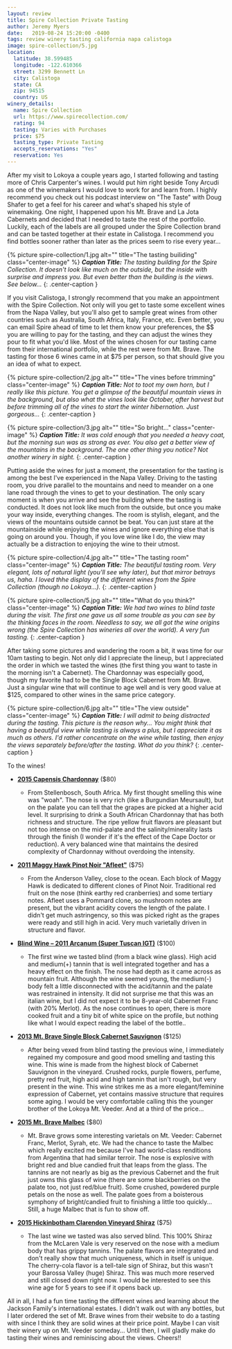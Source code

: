 ```yaml
---
layout: review
title: Spire Collection Private Tasting
author: Jeremy Myers
date:   2019-08-24 15:20:00 -0400
tags: review winery tasting california napa calistoga
image: spire-collection/5.jpg
location:
  latitude: 38.599485
  longitude: -122.610366
  street: 3299 Bennett Ln
  city: Calistoga
  state: CA
  zip: 94515
  country: US
winery_details:
  name: Spire Collection
  url: https://www.spirecollection.com/
  rating: 94
  tasting: Varies with Purchases
  price: $75
  tasting_type: Private Tasting
  accepts_reservations: "Yes"
  reservation: Yes
---
```

After my visit to Lokoya a couple years ago, I started following and tasting more of Chris Carpenter's wines.  I would put him right beside Tony Arcudi as one of the winemakers I would love to work for and learn from.  I highly recommend you check out his podcast interview on "The Taste" with Doug Shafer to get a feel for his career and what's shaped his style of winemaking.  One night, I happened upon his Mt. Brave and La Jota Cabernets and decided that I needed to taste the rest of the portfolio.  Luckily, each of the labels are all grouped under the Spire Collection brand and can be tasted together at their estate in Calistoga.  I recommend you find bottles sooner rather than later as the prices seem to rise every year...

{% picture spire-collection/1.jpg alt="" title="The tasting builiding" class="center-image" %}
***Caption Title:*** *The tasting building for the Spire Collection.  It doesn't look like much on the outside, but the inside with surprise and impress you.  But even better than the building is the views.  See below...*
{: .center-caption }

If you visit Calistoga, I strongly recommend that you make an appointment with the Spire Collection.  Not only will you get to taste some excellent wines from the Napa Valley, but you'll also get to sample great wines from other countries such as Australia, South Africa, Italy, France, etc.  Even better, you can email Spire ahead of time to let them know your preferences, the $$ you are willing to pay for the tasting, and they can adjust the wines they pour to fit what you'd like.  Most of the wines chosen for our tasting came from their international portfolio, while the rest were from Mt. Brave.  The tasting for those 6 wines came in at $75 per person, so that should give you an idea of what to expect.

{% picture spire-collection/2.jpg alt="" title="The vines before trimming" class="center-image" %}
***Caption Title:*** *Not to toot my own horn, but I really like this picture.  You get a glimpse of the beautiful mountain views in the background, but also what the vines look like October, after harvest but before trimming all of the vines to start the winter hibernation.  Just gorgeous...*
{: .center-caption }

{% picture spire-collection/3.jpg alt="" title="So bright..." class="center-image" %}
***Caption Title:*** *It was cold enough that you needed a heavy coat, but the morning sun was as strong as ever.  You also get a better view of the mountains in the background.  The one other thing you notice?  Not another winery in sight.*
{: .center-caption }

Putting aside the wines for just a moment, the presentation for the tasting is among the best I've experienced in the Napa Valley.  Driving to the tasting room, you drive parallel to the mountains and need to meander on a one lane road through the vines to get to your destination.  The only scary moment is when you arrive and see the building where the tasting is conducted.  It does not look like much from the outside, but once you make your way inside, everything changes.  The room is stylish, elegant, and the views of the mountains outside cannot be beat.  You can just stare at the mountainside while enjoying the wines and ignore everything else that is going on around you.  Though, if you love wine like I do, the view may actually be a distraction to enjoying the wine to their utmost.

{% picture spire-collection/4.jpg alt="" title="The tasting room" class="center-image" %}
***Caption Title:*** *The beautiful tasting room.  Very elegant, lots of natural light (you'll see why later), but that mirror betrays us, haha.  I loved thhe display of the different wines from the Spire Collection (though no Lokoya...).*
{: .center-caption }

{% picture spire-collection/5.jpg alt="" title="What do you think?" class="center-image" %}
***Caption Title:*** *We had two wines to blind taste during the visit.  The first one gave us all some trouble as you can see by the thinking faces in the room.  Needless to say, we all got the wine origins wrong (the Spire Collection has wineries all over the world).  A very fun tasting.*
{: .center-caption }

After taking some pictures and wandering the room a bit, it was time for our 10am tasting to begin.  Not only did I appreciate the lineup, but I appreciated the order in which we tasted the wines (the first thing you want to taste in the morning isn't a Cabernet).  The Chardonnay was especially good, though my favorite had to be the Single Block Cabernet from Mt. Brave.  Just a singular wine that will continue to age well and is very good value at $125, compared to other wines in the same price category.

{% picture spire-collection/6.jpg alt="" title="The view outside" class="center-image" %}
***Caption Title:*** *I will admit to being distracted during the tasting.  This picture is the reason why...  You might think that having a beautiful view while tasting is always a plus, but I appreciate it as much as others.  I'd rather concentrate on the wine while tasting, then enjoy the views separately before/after the tasting.  What do you think?*
{: .center-caption }

To the wines!

* [**2015 Capensis Chardonnay**](https://p.widencdn.net/molqeq/CAP18_23014-15-Chard-WIS-Redesign_r5) ($80)
  * From Stellenbosch, South Africa.  My first thought smelling this wine was "woah".  The nose is very rich (like a Burgundian Meursault), but on the palate you can tell that the grapes are picked at a higher acid level.  It surprising to drink a South African Chardonnay that has both richness and structure.  The ripe yellow fruit flavors are pleasant but not too intense on the mid-palate and the salinity/minerality lasts through the finish (I wonder if it's the effect of the Cape Doctor or reduction).  A very balanced wine that maintains the desired complexity of Chardonnay without overdoing the intensity.  

* [**2011 Maggy Hawk Pinot Noir "Afleet"**](https://embed.widencdn.net/pdf/plus/jfw/ahinjdwyzy/MGY_WIS_Afleet_2014+acclaim.pdf) ($75)
  * From the Anderson Valley, close to the ocean.  Each block of Maggy Hawk is dedicated to different clones of Pinot Noir.  Traditional red fruit on the nose (think earthy red cranberries) and some tertiary notes.  Afleet uses a Pommard clone, so mushroom notes are present, but the vibrant acidity covers the length of the palate.  I didn't get much astringency, so this was picked right as the grapes were ready and still high in acid.  Very much varietally driven in structure and flavor.

* [**Blind Wine – 2011 Arcanum (Super Tuscan IGT)**](https://embed.widencdn.net/pdf/plus/jfw/vgob47ztzf/2010Arcanum,Toscana,CabernetFranc-basedblend) ($100)
  * The first wine we tasted blind (from a black wine glass).  High acid and medium(+) tannin that is well integrated together and has a heavy effect on the finish.  The nose had depth as it came across as mountain fruit.  Although the wine seemed young, the medium(-) body felt a little disconnected with the acid/tannin and the palate was restrained in intensity.  It did not surprise me that this was an italian wine, but I did not expect it to be 8-year-old Cabernet Franc (with 20% Merlot).  As the nose continues to open, there is more cooked fruit and a tiny bit of white spice on the profile, but nothing like what I would expect reading the label of the bottle..

* [**2013 Mt. Brave Single Block Cabernet Sauvignon**](https://embed.widencdn.net/pdf/plus/jfw/cptf1qn3ey/2014Mt.Brave,Mt.Veeder,CabernetSauvignon.pdf) ($125)
  * After being vexed from blind tasting the previous wine, I immediately regained my composure and good mood smelling and tasting this wine.  This wine is made from the highest block of Cabernet Sauvignon in the vineyard.  Crushed rocks, purple flowers, perfume, pretty red fruit, high acid and high tannin that isn't rough, but very present in the wine.  This wine strikes me as a more elegant/feminine expression of Cabernet, yet contains massive structure that requires some aging.  I would be very comfortable calling this the younger brother of the Lokoya Mt. Veeder.  And at a third of the price...

* [**2015 Mt. Brave Malbec**](https://embed.widencdn.net/pdf/plus/jfw/porl6hsc80/2014Mt.Brave,Mt.Veeder,Malbec.pdf) ($80)
  * Mt. Brave grows some interesting varietals on Mt. Veeder: Cabernet Franc, Merlot, Syrah, etc.  We had the chance to taste the Malbec which really excited me because I've had world-class renditions from Argentina that had similar terroir.  The nose is explosive with bright red and blue candied fruit that leaps from the glass.  The tannins are not nearly as big as the previous Cabernet and the fruit just owns this glass of wine (there are some blackberries on the palate too, not just red/blue fruit).  Some crushed, powdered purple petals on the nose as well.  The palate goes from a boisterous symphony of bright/candied fruit to finishing a little too quickly...  Still, a huge Malbec that is fun to show off.

* [**2015 Hickinbotham Clarendon Vineyard Shiraz**](https://embed.widencdn.net/pdf/plus/jfw/n7ptu6atzp/HCB17_877592015BrooksRoadWIS_Acclaim.pdf) ($75)
  * The last wine we tasted was also served blind.  This 100% Shiraz from the McLaren Vale is very reserved on the nose with a medium body that has grippy tannins.  The palate flavors are integrated and don't really show that much uniqueness, which in itself is unique.  The cherry-cola flavor is a tell-tale sign of Shiraz, but this wasn't your Barossa Valley (huge) Shiraz.  This was much more reserved and still closed down right now.  I would be interested to see this wine age for 5 years to see if it opens back up.

All in all, I had a fun time tasting the different wines and learning about the Jackson Family's international estates.  I didn't walk out with any bottles, but I later ordered the set of Mt. Brave wines from their website to do a tasting with since I think they are solid wines at their price point.  Maybe I can visit their winery up on Mt. Veeder someday...  Until then, I will gladly make do tasting their wines and reminiscing about the views.  Cheers!!
